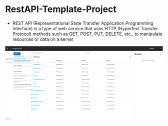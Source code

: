 # RestAPI-Template-Project
- REST API (Representational State Transfer Application Programming Interface) is a type of web service that uses HTTP (Hypertext Transfer Protocol) methods such as GET,   POST, PUT, DELETE, etc., to manipulate resources or data on a server


![](https://github.com/manikrishna7265/RestAPI-Template-Project/blob/main/1.png)
